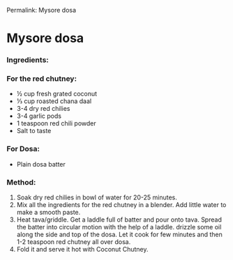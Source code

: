 Permalink: Mysore dosa

# Mysore dosa

### Ingredients:
### For the red chutney:
* ½ cup fresh grated coconut
* ⅓ cup roasted chana daal
* 3-4 dry red chilies
* 3-4 garlic pods
* 1 teaspoon red chili powder
* Salt to taste
### For Dosa:
* Plain dosa batter

### Method:
1. Soak dry red chilies in bowl of water for 20-25 minutes. 
2. Mix all the ingredients for the red chutney in a blender. Add little water to make a smooth paste. 
3. Heat tava/griddle. Get a laddle full of batter and pour onto tava. Spread the batter into circular motion with the help of a laddle. drizzle some oil along the side and top of the dosa. Let it cook for few minutes and then 1-2 teaspoon red chutney all over dosa. 
4. Fold it and serve it hot with Coconut Chutney. 